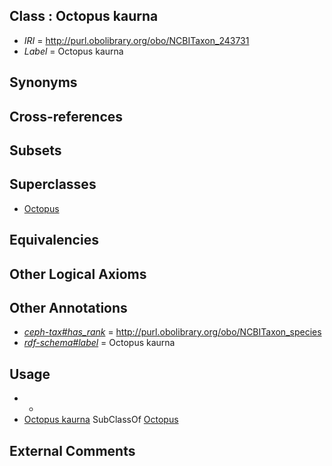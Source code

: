 
## Class : Octopus kaurna

 * *IRI* = http://purl.obolibrary.org/obo/NCBITaxon_243731
 * *Label* = Octopus kaurna

## Synonyms


## Cross-references


## Subsets


## Superclasses

 * [Octopus](../../NCBITaxon/43/NCBITaxon_6643.md)

## Equivalencies


## Other Logical Axioms


## Other Annotations

 * *[ceph-tax#has_rank](../../ceph-tax#has/nk/ceph-tax#has_rank.md)* = http://purl.obolibrary.org/obo/NCBITaxon_species
 * *[rdf-schema#label](../../el/rdf-schema#label.md)* = Octopus kaurna

## Usage

 * -
 * [Octopus kaurna](../../NCBITaxon/31/NCBITaxon_243731.md) SubClassOf [Octopus](../../NCBITaxon/43/NCBITaxon_6643.md)

## External Comments

